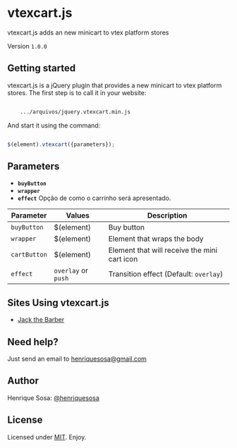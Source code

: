 # vtexcart.js

vtexcart.js adds an new minicart to vtex platform stores

Version `1.0.0`

## Getting started

vtexcart.js is a jQuery plugin that provides a new minicart to vtex platform stores. The first step is to call it in your website:

```html

	.../arquivos/jquery.vtexcart.min.js

```

And start it using the command:

```javascript

$(element).vtexcart({parameters});

```

## Parameters

- <b>`buyButton`</b> 
- <b>`wrapper`</b> 
- <b>`effect`</b> Opção de como o carrinho será apresentado. 

| Parameter     | Values              | Description                                  |
| ------------- | ------------------- | -------------------------------------------- |
| `buyButton`   | $(element)          | Buy button                                   |
| `wrapper`     | $(element)          | Element that wraps the body                  |
| `cartButton`  | $(element)          | Element that will receive the mini cart icon |
| `effect`      | `overlay` or `push` | Transition effect (Default: `overlay`)       |

## Sites Using vtexcart.js

* [Jack the Barber](http://www.jackthebarber.com)

## Need help?

Just send an email to henriquesosa@gmail.com

## Author

Henrique Sosa: [@henriquesosa][twitter]

## License 

Licensed under [MIT][mit]. Enjoy.

[twitter]: http://twitter.com/henriquesosa
[mit]: http://www.opensource.org/licenses/mit-license.php
